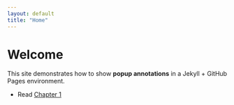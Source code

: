 ```yaml
---
layout: default
title: "Home"
---
```


# Welcome

This site demonstrates how to show **popup annotations** in a Jekyll + GitHub Pages environment.

- Read [Chapter 1](chapter-1.md)
